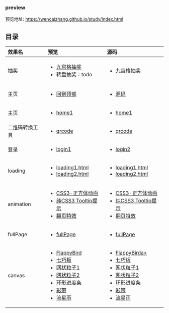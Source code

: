 ### preview

预览地址: https://wencaizhang.github.io/study/index.html

## 目录


<table>
  <thead>
    <tr style="text-align: left;">
      <th>效果名</th>
      <th>预览</th>
      <th>源码</th>
    </tr>
  </thead>
  <tbody>
    <tr>
      <td>抽奖</td>
      <td>
        <ul>
          <li><a href="https://wencaizhang.github.io/study/9宫格抽奖.html" target="blank">九宫格抽奖</a></li>
          <li>转盘抽奖：todo</li>
        </ul>
      </td>
      <td>
        <ul>
          <li><a href="https://github.com/wencaizhang/study/blob/master/9宫格抽奖.html" target="blank">九宫格抽奖</a></li>
        </ul>
      </td>
    </tr>
    <tr>
      <td>主页</td>
      <td>
        <ul>
          <li><a href="https://wencaizhang.github.io/study/backtop/index.html" target="blank">回到顶部</a></li>
        </ul>
      </td>
      <td>
        <ul>
          <li><a href="https://github.com/wencaizhang/study/blob/master/backtop/index.html" target="blank">源码</a></li>
        </ul>
      </td>
    </tr>
    <tr>
      <td>主页</td>
      <td>
        <ul>
          <li><a href="https://wencaizhang.github.io/study/home/home1.html" target="blank">home1</a></li>
        </ul>
      </td>
      <td>
        <ul>
          <li><a href="https://github.com/wencaizhang/study/blob/master/home/home1.html" target="blank">home1</a></li>
        </ul>
      </td>
    </tr>
    <tr>
      <td>二维码转换工具</td>
      <td>
        <ul>
          <li><a href="https://wencaizhang.github.io/study/tools/qrcode.html" target="blank">qrcode</a></li>
        </ul>
      </td>
      <td>
        <ul>
          <li><a href="https://github.com/wencaizhang/study/blob/master/tools/qrcode.html" target="blank">qrcode</a></li>
        </ul>
      </td>
    </tr>
    <tr>
      <td>登录</td>
      <td>
        <ul>
          <li><a href="https://wencaizhang.github.io/study/login/login1.html" target="blank">login1</a></li>
        </ul>
      </td>
      <td>
        <ul>
          <li><a href="https://github.com/wencaizhang/study/blob/master/login/login2.html" target="blank">login2</a></li>
        </ul>
      </td>
    </tr>
    <tr>
      <td>loading</td>
      <td>
        <ul>
          <li><a href="https://wencaizhang.github.io/study/loading/loading1.html" target="blank">loading1.html</a></li>
          <li><a href="https://wencaizhang.github.io/study/loading/loading2.html" target="blank">loading2.html</a></li>
        </ul>
      </td>
      <td>
        <ul>
          <li><a href="https://github.com/wencaizhang/study/blob/master/loading/loading1.html" target="blank">loading1.html</a></li>
          <li><a href="https://github.com/wencaizhang/study/blob/master/loading/loading2.html" target="blank">loading2.html</a></li>
        </ul>
      </td>
    </tr>
    <tr>
      <td>animation</td>
      <td>
        <ul>
          <li><a href="https://wencaizhang.github.io/study/animation/CSS3-正方体动画.html" target="blank">CSS3-正方体动画</a></li>
          <li><a href="https://wencaizhang.github.io/study/animation/css3-tooltip.html" target="blank">纯CSS3 Tooltip提示</a></li>
          <li><a href="https://wencaizhang.github.io/study/animation/flip-book.html" target="blank">翻页特效</a></li>
        </ul>
      </td>
      <td>
        <ul>
          <li><a href="https://github.com/wencaizhang/study/blob/master/animation/CSS3-正方体动画.html" target="blank">CSS3-正方体动画</a></li>
          <li><a href="https://github.com/wencaizhang/study/blob/master/animation/css3-tooltip.html" target="blank">纯CSS3 Tooltip提示</a></li>
          <li><a href="https://github.com/wencaizhang/study/blob/master/animation/flip-book.html" target="blank">翻页特效</a></li>
        </ul>
      </td>
    </tr>
    <tr>
      <td>fullPage</td>
      <td>
        <ul>
          <li><a href="https://wencaizhang.github.io/study/fullPage/index.html" target="blank">fullPage</a></li>
        </ul>
        </td>
        <td>
        <ul>
          <li><a href="https://github.com/wencaizhang/study/blob/master/fullPage/index.html" target="blank">fullPage</a></li>
        </ul>
      </td>
    </tr>
    <tr>
      <td>canvas</td>
      <td>
        <ul>
          <li><a href="https://wencaizhang.github.io/study/canvas/FlappyBird/index.html" target="blank">FlappyBird</a></li>
          <li><a href="https://wencaizhang.github.io/study/canvas/七巧板.html" target="blank">七巧板</a></li>
          <li><a href="https://wencaizhang.github.io/study/canvas/nest1.html" target="blank">网状粒子1</a></li>
          <li><a href="https://wencaizhang.github.io/study/canvas/nest2.html" target="blank">网状粒子2</a></li>
          <li><a href="https://wencaizhang.github.io/study/canvas/index.html" target="blank">环形进度条</a></li>
          <li><a href="https://wencaizhang.github.io/study/canvas/canvas-ribbon-color.html" target="blank">彩带</a></li>
          <li><a href="https://wencaizhang.github.io/study/canvas/star-shower.html" target="blank">流星雨</a></li>
        </ul>
      </td>
      <td>
        <ul>
          <li><a href="https://github.com/wencaizhang/study/blob/master/canvas/FlappyBird/index.html" target="blank">FlappyBird</</li>a>
          <li><a href="https://github.com/wencaizhang/study/blob/master/canvas/七巧板.html" target="blank">七巧板</a></li>
          <li><a href="https://github.com/wencaizhang/study/blob/master/canvas/nest1.html" target="blank">网状粒子1</a></li>
          <li><a href="https://github.com/wencaizhang/study/blob/master/canvas/nest2.html" target="blank">网状粒子2</a></li>
          <li><a href="https://github.com/wencaizhang/study/blob/master/canvas/index.html" target="blank">环形进度条</a></li>
          <li><a href="https://github.com/wencaizhang/study/blob/master/canvas/canvas-ribbon-color.html" target="blank">彩带</a></li>
          <li><a href="https://github.com/wencaizhang/study/blob/master/canvas/star-shower.html" target="blank">流星雨</a></li>
        </ul>
      </td>
    </tr>
  </tbody>
</table>

